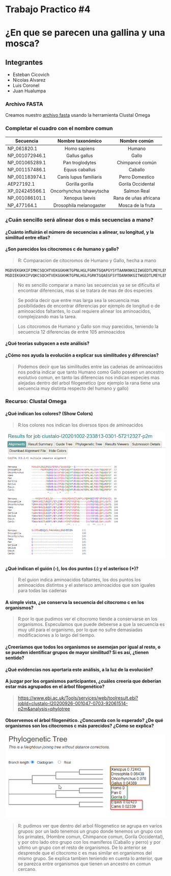 # Trabajo Practico #4
# ¿En que se parecen una gallina y una mosca?

## Integrantes

 - Esteban Cicovich
 - Nicolas Alvarez
 - Luis Coronel
 - Juan Hualumpa

### Archivo FASTA
Creamos nuestro [archivo fasta](secuencias-citocromo-c.fasta) usando la herramienta Clustal Omega


### Completar el cuadro con el nombre comun

|   Secuencia   | Nombre taxonómico | Nombre común |
| ------------- |:-------------:|:-------------:|
|  NP_061820.1  |  Homo sapiens |    Humano     |
|  NP_001072946.1  |  Gallus gallus  |    Gallo    |
|  NP_001065289.1  |  Pan troglodytes  |  Chimpancé común  |
|  NP_001157486.1  |  Equus caballus |   Caballo   |
|  NP_001183974.1  | Canis lupus familiaris |  Perro Domestico  |
|  AEP27192.1  |  Gorilla gorilla  |  Gorila Occidental  |
|  XP_024245566.1  |  Oncorhynchus tshawytscha  |  Salmon Real  |
|  NP_001086101.1  |  Xenopus laevis  |  Rana de uñas africana  |
|  NP_477164.1  |  Drosophila melanogaster  |  Mosca de la fruta  |


### ¿Cuán sencillo será alinear dos o más secuencias a mano?
#### ¿Cuánto influirán el número de secuencias a alinear, su longitud, y la similitud entre ellas?
#### ¿Son parecidos los citocromos c de humano y gallo?

>R: Comparacion de citocromos de Humano y Gallo, hecha a mano

```
MGDVEKGKKIFIMKCSQCHTVEKGGKHKTGPNLHGLFGRKTGQAPGYSYTAANKNKGIIWGEDTLMEYLENPKKYIPGTKMIFVGIKKKEERADLIAYLKKATNE
MGDIEKGKKIFVQKCSQCHTVEKGGKHKTGPNLHGLFGRKTGQAEGFSYTDANKNKGITWGEDTLMEYLENPKKYIPGTKMIFAGIKKKSERVDLIAYLKDATSK
```

>No es sencillo comparar a mano las secuencias ya se se dificulta el encontrar diferencias, mas si se tratara de mas de dos especies

>Se podria decir que entre mas larga sea la secuencia mas posibilidades de encontrar diferencias por ejemplo de longitud o de aminoacidos faltantes,
lo cual requiere alinear los aminoacidos, complejizando mas la tarea.

>Los citocromos de Humano y Gallo son muy parecidos, teniendo la secuencia 12 diferencias de entre 105 aminoacidos


#### ¿Qué teorías subyacen a este análisis?
#### ¿Cómo nos ayuda la evolución a explicar sus similitudes y diferencias?

>Podemos decir que las similitudes entre las cadenas de aminoacidos nos podria indicar que tanto Humano como Gallo poseen un ancestro evolutivo comun,
en tanto las diferencias nos indican especies mas alejadas dentro del arbol filogenetico (por ejemplo la rana tiene una secuencia muy distinta respecto del
humano y gallo)

### Recurso: Clustal Omega

#### ¿Qué indican los colores? (Show Colors)
>R:los colores nos indican los diversos tipos de aminoacidos

![Secuencia](alineamiento-secuencias.png)

#### ¿Qué indican el guión (-), los dos puntos (:) y el asterisco (*)?
>R:el guion indica aminoacidos faltantes, los dos puntos los aminoacidos distintos  y el asterisco aminoacidos que son iguales para todas las cadenas

#### A simple vista, ¿se conserva la secuencia del citocromo c en los organismos?
>R:por lo que pudimos ver el citocromo tiende a conservarse en los organismos. Especulamos que puede debeerse a que la secuencia es muy util para el
organismo, por lo que no sufre demasiadas modificaciones a lo largo del tiempo.

#### ¿Creeríamos que todos los organismos se asemejan por igual al resto, o se pueden identificar grupos de mayor similitud? Si es así, ¿tienen sentido?
#### ¿Qué evidencias nos aportaría este análisis, a la luz de la evolución?
#### A juzgar por los organismos participantes, ¿cuáles creería que deberían estar más agrupados en el árbol filogenético?

> https://www.ebi.ac.uk/Tools/services/web/toolresult.ebi?jobId=clustalo-I20200926-001047-0703-92061514-p2m&analysis=phylotree

#### Observemos el árbol filogenético. ¿Concuerda con lo esperado? ¿De qué organismos son los citocromos c más parecidos? ¿Cómo se explica?
![Arbol Filogenetico](arbol-filogenetico.png)
>R: pudimos ver que dentro del arbol filogenetico se agrupa en varios grupos: por un lado tenemos un grupo donde tenemos un grupo con los primates,
(Hombre comun, Chimpance comun, Gorila Occidental), y por otro lado otro grupo con los mamiferos (Caballo y perro) y por ultimo un grupo con el resto
de organismos. De lo anterior se desprende que el citocromo c es mas similar en organismos del mismo grupo. Se explica tambien teniendo en cuenta lo
anterior, que se parezca entre organismos que tienen un ancestro en comun cercano.